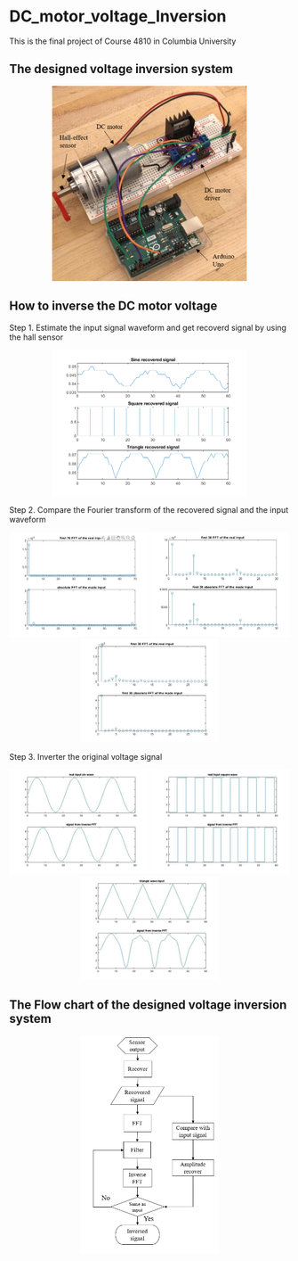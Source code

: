 # DC_motor_voltage_Inversion
This is the final project of Course 4810 in Columbia University

## The designed voltage inversion system
<p align="center">
    <img src="https://github.com/Qincheng-Sheng/DC_motor_voltage_Inversion/blob/main/Picture/System.png" alt="system" width= 350">
</p>

## How to inverse the DC motor voltage

Step 1. Estimate the input signal waveform and get recoverd signal by using the hall sensor

<p align="center">
  <img src="https://github.com/Qincheng-Sheng/DC_motor_voltage_Inversion/blob/main/Picture/recover_signal.png" width="350" title="System">
</p>

Step 2. Compare the Fourier transform of the recovered signal and the input waveform

<p align="center">
  <img src="https://github.com/Qincheng-Sheng/DC_motor_voltage_Inversion/blob/main/Picture/FFT_sin.png" width="250" title="System">
  <img src="https://github.com/Qincheng-Sheng/DC_motor_voltage_Inversion/blob/main/Picture/FFT_square.png" width="250" title="System">
  <img src="https://github.com/Qincheng-Sheng/DC_motor_voltage_Inversion/blob/main/Picture/FFT_triangle.png" width="250" title="System">
</p>

Step 3.	Inverter the original voltage signal

<p align="center">
  <img src="https://github.com/Qincheng-Sheng/DC_motor_voltage_Inversion/blob/main/Picture/Inverted_sin.png" width="250" title="System">
  <img src="https://github.com/Qincheng-Sheng/DC_motor_voltage_Inversion/blob/main/Picture/Inverted_square.png" width="250" title="System">
  <img src="https://github.com/Qincheng-Sheng/DC_motor_voltage_Inversion/blob/main/Picture/Inverted_triangle.png" width="250" title="System">
</p>
                                                                                                                                             
                                                                                                                                             
## The Flow chart of the designed voltage inversion system
<p align="center">
    <img src="https://github.com/Qincheng-Sheng/DC_motor_voltage_Inversion/blob/main/Picture/Flow_chart.png" alt="system" width= 250">
</p>
           
                                                                                                                                             
                                                                                                                                             
